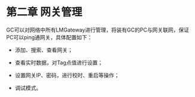 # 第二章 网关管理

GC可以对网络中所有LMGateway进行管理，将装有GC的PC与网关联网，保证PC可以ping通网关，具体配置如下：

* 添加、搜索、查看网关；

* 查看实时数据，对Tag点值进行设置；

* 设置网关IP、密码，进行校时、重启等操作；

* 调试模式。



